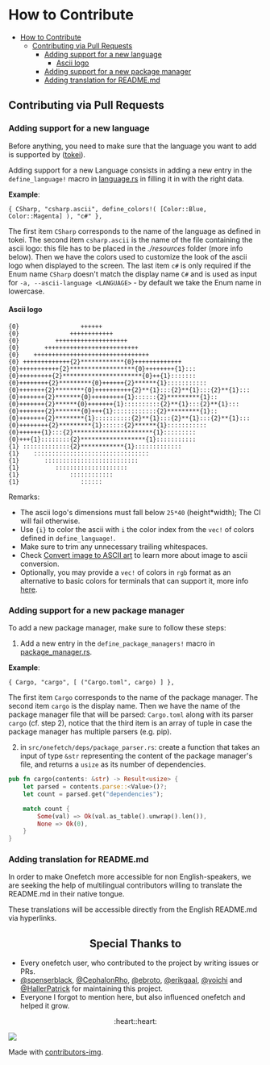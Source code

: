 # How to Contribute

- [How to Contribute](#how-to-contribute)
  - [Contributing via Pull Requests](#contributing-via-pull-requests)
    - [Adding support for a new language](#adding-support-for-a-new-language)
      - [Ascii logo](#ascii-logo)
    - [Adding support for a new package manager](#adding-support-for-a-new-package-manager)
    - [Adding translation for README.md](#adding-translation-for-readmemd)

## Contributing via Pull Requests

### Adding support for a new language

Before anything, you need to make sure that the language you want to add is supported by ([tokei](https://github.com/XAMPPRocky/tokei#supported-languages)).

Adding support for a new Language consists in adding a new entry in the `define_language!` macro in [language.rs](https://raw.githubusercontent.com/o2sh/onefetch/main/src/language.rs) in filling it in with the right data.

**Example**:

` { CSharp, "csharp.ascii", define_colors!( [Color::Blue, Color::Magenta] ), "c#" }, `

The first item `CSharp` corresponds to the name of the language as defined in tokei. The second item `csharp.ascii` is the name of the file containing the ascii logo: this file has to be placed in the _./resources_ folder (more info below). Then we have the colors used to customize the look of the ascii logo when displayed to the screen. The last item `c#` is only required if the Enum name `CSharp` doesn't match the display name `C#` and is used as input for `-a, --ascii-language <LANGUAGE>` - by default we take the Enum name in lowercase.

#### Ascii logo

```text
{0}                 ++++++
{0}              ++++++++++++
{0}          ++++++++++++++++++++
{0}       ++++++++++++++++++++++++++
{0}    ++++++++++++++++++++++++++++++++
{0} +++++++++++++{2}************{0}+++++++++++++
{0}+++++++++++{2}******************{0}++++++++{1}:::
{0}+++++++++{2}**********************{0}++{1}:::::::
{0}++++++++{2}*********{0}++++++{2}******{1}:::::::::::
{0}+++++++{2}********{0}++++++++++{2}**{1}:::{2}**{1}:::{2}**{1}:::
{0}+++++++{2}*******{0}+++++++++{1}::::::{2}*********{1}::
{0}+++++++{2}******{0}+++++++{1}::::::::::{2}**{1}:::{2}**{1}:::
{0}+++++++{2}*******{0}+++{1}::::::::::::{2}*********{1}::
{0}+++++++{2}********{1}::::::::::{2}**{1}:::{2}**{1}:::{2}**{1}:::
{0}++++++++{2}*********{1}::::::{2}******{1}:::::::::::
{0}++++++{1}:::{2}**********************{1}:::::::::
{0}+++{1}::::::::{2}******************{1}:::::::::::
{1} :::::::::::::{2}************{1}:::::::::::::
{1}    ::::::::::::::::::::::::::::::::
{1}       ::::::::::::::::::::::::::
{1}          ::::::::::::::::::::
{1}              ::::::::::::
{1}                 ::::::
```

Remarks:

- The ascii logo's dimensions must fall below `25*40` (height\*width); The CI will fail otherwise.
- Use `{i}` to color the ascii with `i` the color index from the `vec!` of colors defined in `define_language!`.
- Make sure to trim any unnecessary trailing whitespaces.
- Check [Convert image to ASCII art](https://github.com/o2sh/onefetch/wiki/image-to-ascii) to learn more about image to ascii conversion.
- Optionally, you may provide a `vec!` of colors in `rgb` format as an alternative to basic colors for terminals that can support it, more info [here](https://gist.github.com/XVilka/8346728).

### Adding support for a new package manager

To add a new package manager, make sure to follow these steps:

1. Add a new entry in the `define_package_managers!` macro in [package_manager.rs](src/onefetch/package_managers/package_manager.rs).

**Example**:

`{ Cargo, "cargo", [ ("Cargo.toml", cargo) ] },`

The first item `Cargo` corresponds to the name of the package manager. The second item `cargo` is the display name. Then we have the name of the package manager file that will be parsed: `Cargo.toml` along with its parser `cargo` (cf. step 2), notice that the third item is an array of tuple in case the package manager has multiple parsers (e.g. pip).

2. in `src/onefetch/deps/package_parser.rs`: create a function that takes an input of type `&str` representing the content of the package manager's file, and returns a `usize` as its number of dependencies.

```rust
pub fn cargo(contents: &str) -> Result<usize> {
    let parsed = contents.parse::<Value>()?;
    let count = parsed.get("dependencies");

    match count {
        Some(val) => Ok(val.as_table().unwrap().len()),
        None => Ok(0),
    }
}
```

### Adding translation for README.md

In order to make Onefetch more accessible for non English-speakers, we are seeking the help of multilingual contributors willing to translate the README.md in their native tongue.

These translations will be accessible directly from the English README.md via hyperlinks.

<h2 align="center">Special Thanks to</h2>

- Every onefetch user, who contributed to the project by writing issues or PRs.
- [@spenserblack](https://github.com/spenserblack), [@CephalonRho](https://github.com/CephalonRho), [@ebroto](https://github.com/ebroto), [@erikgaal](https://github.com/erikgaal), [@yoichi](https://github.com/yoichi) and [@HallerPatrick](https://github.com/HallerPatrick) for maintaining this project.
- Everyone I forgot to mention here, but also influenced onefetch and helped it grow.

<p align="center">:heart::heart:</p>

<a href="https://github.com/o2sh/onefetch/graphs/contributors">
  <img src="https://contrib.rocks/image?repo=o2sh/onefetch" />
</a>

Made with [contributors-img](https://contrib.rocks).

